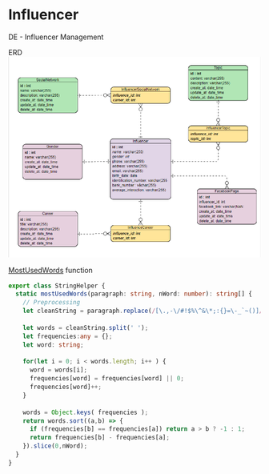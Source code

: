 # Influencer
DE - Influencer Management

ERD
<img src="https://github.com/truongkhanhduy95/Influencer/blob/master/img/erd.PNG"/>

[MostUsedWords](https://github.com/truongkhanhduy95/Influencer/blob/master/influencer/src/ultilities/string.util.ts) function
``` typescript
export class StringHelper {
  static mostUsedWords(paragraph: string, nWord: number): string[] {
    // Preprocessing
    let cleanString = paragraph.replace(/[\.,-\/#!$%\^&\*;:{}=\-_`~()]/g,"")
    
    let words = cleanString.split(' ');
    let frequencies:any = {};
    let word: string;

    for(let i = 0; i < words.length; i++ ) {
      word = words[i];
      frequencies[word] = frequencies[word] || 0;
      frequencies[word]++;
    }

    words = Object.keys( frequencies );
    return words.sort((a,b) => { 
      if (frequencies[b] == frequencies[a]) return a > b ? -1 : 1;
      return frequencies[b] - frequencies[a];
    }).slice(0,nWord);
  }
}
```
